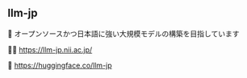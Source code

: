 ## llm-jp

👋 オープンソースかつ日本語に強い大規模モデルの構築を目指しています

👩‍💻 https://llm-jp.nii.ac.jp/

🤗 https://huggingface.co/llm-jp

<!--

**Here are some ideas to get you started:**

🙋‍♀️ A short introduction - what is your organization all about?
🌈 Contribution guidelines - how can the community get involved?
👩‍💻 Useful resources - where can the community find your docs? Is there anything else the community should know?
🍿 Fun facts - what does your team eat for breakfast?
🧙 Remember, you can do mighty things with the power of [Markdown](https://docs.github.com/github/writing-on-github/getting-started-with-writing-and-formatting-on-github/basic-writing-and-formatting-syntax)
-->
